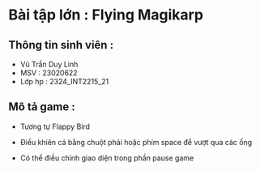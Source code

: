 # Bài tập lớn : Flying Magikarp
 ## Thông tin sinh viên :
 - Vũ Trần Duy Linh
 - MSV : 23020622
 - Lớp hp : 2324_INT2215_21

## Mô tả game : 
- Tương tự Flappy Bird

- Điều khiên cá bằng chuột phải hoặc phím space để vượt qua các ống 

- Có thể điều chỉnh giao diện trong phần pause game 
